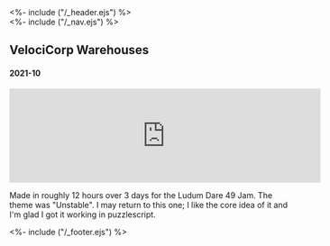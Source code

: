 <!DOCTYPE html>
<html>
<head>
<%- include ("/_header.ejs") %>
</head>
<body>
<div class="wrapper">
<%- include ("/_nav.ejs") %>
<section class="main-content">
<h1 class="post-title">VelociCorp Warehouses</h1>
<h4 class="post-meta">2021-10</h4>

<iframe frameborder="0" src="https://itch.io/embed/1223821?bg_color=8ecc74&amp;fg_color=291814&amp;link_color=e0964c&amp;border_color=f2cfb8" width="552" height="167"><a href="https://pancelor.itch.io/velocicorp-warehouses">VelociCorp Warehouses by pancelor</a></iframe>

Made in roughly 12 hours over 3 days for the Ludum Dare 49 Jam. The theme was "Unstable". I may return to this one; I like the core idea of it and I'm glad I got it working in puzzlescript.

</section>
<%- include ("/_footer.ejs") %>
</body>
</html>

